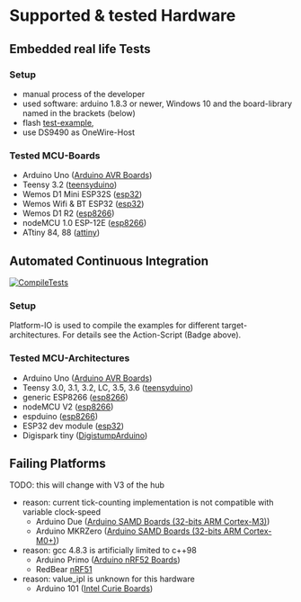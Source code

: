 # Supported & tested Hardware

## Embedded real life Tests

### Setup

- manual process of the developer
- used software: arduino 1.8.3 or newer, Windows 10 and the board-library named in the brackets (below)
- flash [test-example](https://github.com/orgua/OneWireHub/blob/main/examples/OneWireHubTest/OneWireHubTest.ino),
- use DS9490 as OneWire-Host

### Tested MCU-Boards

- Arduino Uno ([Arduino AVR Boards](https://github.com/arduino/Arduino/tree/master/hardware/arduino/avr))
- Teensy 3.2 ([teensyduino](https://github.com/PaulStoffregen/cores))
- Wemos D1 Mini ESP32S ([esp32](https://github.com/espressif/arduino-esp32))
- Wemos Wifi & BT ESP32 ([esp32](https://github.com/espressif/arduino-esp32))
- Wemos D1 R2 ([esp8266](https://github.com/esp8266/Arduino))
- nodeMCU 1.0 ESP-12E ([esp8266](https://github.com/esp8266/Arduino))
- ATtiny 84, 88 ([attiny](https://github.com/damellis/attiny))

## Automated Continuous Integration

[![CompileTests](https://github.com/orgua/OneWireHub/actions/workflows/compile.yml/badge.svg)](https://github.com/orgua/OneWireHub/actions/workflows/compile.yml)

### Setup

Platform-IO is used to compile the examples for different target-architectures. For details see the Action-Script (Badge above).

### Tested MCU-Architectures

- Arduino Uno ([Arduino AVR Boards](https://github.com/arduino/Arduino/tree/master/hardware/arduino/avr))
- Teensy 3.0, 3.1, 3.2, LC, 3.5, 3.6 ([teensyduino](https://github.com/PaulStoffregen/cores))
- generic ESP8266 ([esp8266](https://github.com/esp8266/Arduino))
- nodeMCU V2 ([esp8266](https://github.com/esp8266/Arduino))
- espduino ([esp8266](https://github.com/esp8266/Arduino))
- ESP32 dev module ([esp32](https://github.com/espressif/arduino-esp32))
- Digispark tiny ([DigistumpArduino](https://github.com/digistump/DigistumpArduino))

## Failing Platforms

TODO: this will change with V3 of the hub

- reason: current tick-counting implementation is not compatible with variable clock-speed
    - Arduino Due ([Arduino SAMD Boards (32-bits ARM Cortex-M3)](https://github.com/arduino/ArduinoCore-sam))
    - Arduino MKRZero ([Arduino SAMD Boards (32-bits ARM Cortex-M0+)](https://github.com/arduino/ArduinoCore-samd))
- reason: gcc 4.8.3 is artificially limited to c++98
    - Arduino Primo ([Arduino nRF52 Boards](https://github.com/arduino-org/arduino-core-nrf52))
    - RedBear [nRF51](https://github.com/RedBearLab/nRF51822-Arduino)
- reason: value_ipl is unknown for this hardware
    - Arduino 101 ([Intel Curie Boards](https://github.com/01org/corelibs-arduino101))
